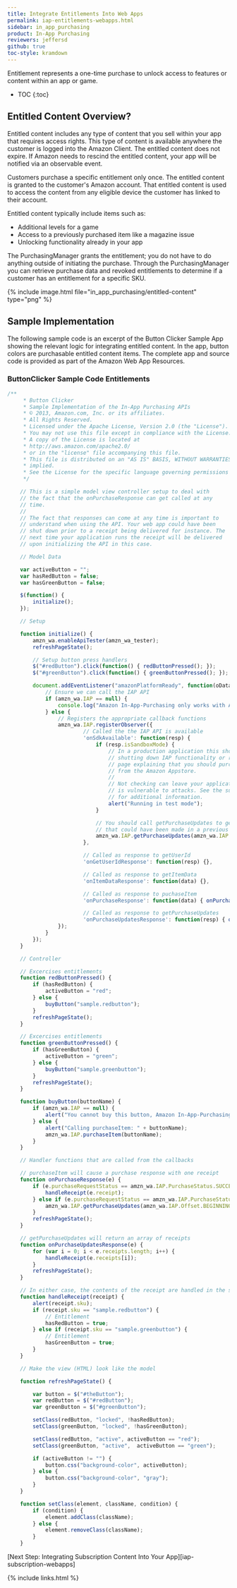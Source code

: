 ```yaml
---
title: Integrate Entitlements Into Web Apps
permalink: iap-entitlements-webapps.html
sidebar: in_app_purchasing
product: In-App Purchasing
reviewers: jeffersd
github: true
toc-style: kramdown
---
```


Entitlement represents a one-time purchase to unlock access to features or content within an app or game.

* TOC
{:toc}

## Entitled Content Overview? 

Entitled content includes any type of content that you sell within your app that requires access rights. This type of content is available anywhere the customer is logged into the Amazon Client. The entitled content does not expire. If Amazon needs to rescind the entitled content, your app will be notified via an observable event.

Customers purchase a specific entitlement only once. The entitled content is granted to the customer's Amazon account. That entitled content is used to access the content from any eligible device the customer has linked to their account.

Entitled content typically include items such as:

*   Additional levels for a game
*   Access to a previously purchased item like a magazine issue
*   Unlocking functionality already in your app

The PurchasingManager grants the entitlement; you do not have to do anything outside of initiating the purchase. Through the PurchasingManager you can retrieve purchase data and revoked entitlements to determine if a customer has an entitlement for a specific SKU.


{% include image.html file="in_app_purchasing/entitled-content" type="png"   %}

## Sample Implementation

The following sample code is an excerpt of the Button Clicker Sample App showing the relevant logic for integrating entitled content. In the app, button colors are purchasable entitled content items. The complete app and source code is provided as part of the Amazon Web App Resources.

### ButtonClicker Sample Code Entitlements

```javascript
/**
     * Button Clicker
     * Sample Implementation of the In-App Purchasing APIs
     * © 2013, Amazon.com, Inc. or its affiliates.
     * All Rights Reserved.
     * Licensed under the Apache License, Version 2.0 (the "License").
     * You may not use this file except in compliance with the License.
     * A copy of the License is located at
     * http://aws.amazon.com/apache2.0/
     * or in the "license" file accompanying this file.
     * This file is distributed on an "AS IS" BASIS, WITHOUT WARRANTIES OR CONDITIONS OF ANY KIND, either express or
     * implied.
     * See the License for the specific language governing permissions and limitations under the License.
     */

    // This is a simple model view controller setup to deal with
    // the fact that the onPurchaseResponse can get called at any
    // time.
    //
    // The fact that responses can come at any time is important to
    // understand when using the API. Your web app could have been
    // shut down prior to a receipt being delivered for instance. The
    // next time your application runs the receipt will be delivered
    // upon initializing the API in this case.

    // Model Data

    var activeButton = "";
    var hasRedButton = false;
    var hasGreenButton = false;

    $(function() {
        initialize();
    });

    // Setup

    function initialize() {
        amzn_wa.enableApiTester(amzn_wa_tester);
        refreshPageState();

        // Setup button press handlers
        $("#redButton").click(function() { redButtonPressed(); });
        $("#greenButton").click(function() { greenButtonPressed(); });

        document.addEventListener("amazonPlatformReady", function(oData) {
            // Ensure we can call the IAP API
            if (amzn_wa.IAP == null) {
                console.log("Amazon In-App-Purchasing only works with Apps from the Appstore");
            } else {
                // Registers the appropriate callback functions
                amzn_wa.IAP.registerObserver({
                        // Called the the IAP API is available
                        'onSdkAvailable': function(resp) {
                            if (resp.isSandboxMode) {
                                // In a production application this should trigger either
                                // shutting down IAP functionality or redirecting to some
                                // page explaining that you should purchase this application
                                // from the Amazon Appstore.
                                //
                                // Not checking can leave your application in a state that
                                // is vulnerable to attacks. See the supplied documention
                                // for additional information.
                                alert("Running in test mode");
                            }

                            // You should call getPurchaseUpdates to get any purchases
                            // that could have been made in a previous run.
                            amzn_wa.IAP.getPurchaseUpdates(amzn_wa.IAP.Offset.BEGINNING);
                        },

                        // Called as response to getUserId
                        'onGetUserIdResponse': function(resp) {},

                        // Called as response to getItemData
                        'onItemDataResponse': function(data) {},

                        // Called as response to puchaseItem
                        'onPurchaseResponse': function(data) { onPurchaseResponse(data); },

                        // Called as response to getPurchaseUpdates
                        'onPurchaseUpdatesResponse': function(resp) { onPurchaseUpdatesResponse(resp); }
                });
            }
        });
    }

    // Controller

    // Excercises entitlements
    function redButtonPressed() {
        if (hasRedButton) {
            activeButton = "red";
        } else {
            buyButton("sample.redbutton");
        }
        refreshPageState();
    }

    // Excercises entitlements
    function greenButtonPressed() {
        if (hasGreenButton) {
            activeButton = "green";
        } else {
            buyButton("sample.greenbutton");
        }
        refreshPageState();
    }

    function buyButton(buttonName) {
        if (amzn_wa.IAP == null) {
            alert("You cannot buy this button, Amazon In-App-Purchasing works only with Apps from the Appstore.");
        } else {
            alert("Calling purchaseItem: " + buttonName);
            amzn_wa.IAP.purchaseItem(buttonName);
        }
    }

    // Handler functions that are called from the callbacks

    // purchaseItem will cause a purchase response with one receipt
    function onPurchaseResponse(e) {
        if (e.purchaseRequestStatus == amzn_wa.IAP.PurchaseStatus.SUCCESSFUL) {
            handleReceipt(e.receipt);
        } else if (e.purchaseRequestStatus == amzn_wa.IAP.PurchaseStatus.ALREADY_ENTITLED) {
            amzn_wa.IAP.getPurchaseUpdates(amzn_wa.IAP.Offset.BEGINNING)
        }
        refreshPageState();
    }

    // getPurchaseUpdates will return an array of receipts
    function onPurchaseUpdatesResponse(e) {
        for (var i = 0; i < e.receipts.length; i++) {
            handleReceipt(e.receipts[i]);
        }
        refreshPageState();
    }

    // In either case, the contents of the receipt are handled in the same way
    function handleReceipt(receipt) {
        alert(receipt.sku);
        if (receipt.sku == "sample.redbutton") {
            // Entitlement
            hasRedButton = true;
        } else if (receipt.sku == "sample.greenbutton") {
            // Entitlement
            hasGreenButton = true;
        }
    }

    // Make the view (HTML) look like the model

    function refreshPageState() {

        var button = $("#theButton");
        var redButton = $("#redButton");
        var greenButton = $("#greenButton");

        setClass(redButton, "locked", !hasRedButton);
        setClass(greenButton, "locked", !hasGreenButton);

        setClass(redButton, "active", activeButton == "red");
        setClass(greenButton, "active",  activeButton == "green");

        if (activeButton != "") {
            button.css("background-color", activeButton);
        } else {
            button.css("background-color", "gray");
        }
    }

    function setClass(element, className, condition) {
        if (condition) {
            element.addClass(className);
        } else {
            element.removeClass(className);
        }
    }
```

[Next Step: Integrating Subscription Content Into Your App][iap-subscription-webapps]

{% include links.html %}
